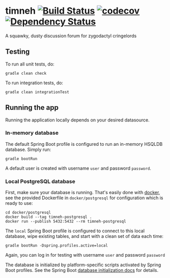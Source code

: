 # timneh [![Build Status](https://travis-ci.org/lhanson/timneh.svg?branch=master)](https://travis-ci.org/lhanson/timneh) [![codecov](https://codecov.io/gh/lhanson/timneh/branch/master/graph/badge.svg)](https://codecov.io/gh/lhanson/timneh) [![Dependency Status](https://www.versioneye.com/user/projects/58012e8fa23d520045b212c5/badge.svg?style=flat-square)](https://www.versioneye.com/user/projects/58012e8fa23d520045b212c5)

A squawky, dusty discussion forum for zygodactyl cringelords

## Testing

To run all unit tests, do:

    gradle clean check

To run integration tests, do:

    gradle clean integrationTest

## Running the app

Running the application locally depends on your desired datasource.

### In-memory database

The default Spring Boot profile is configured to run an in-memory HSQLDB database. Simply run:

    gradle bootRun

A default user is created with username `user` and password `password`.

### Local PostgreSQL database

First, make sure your database is running. That's easily done with [docker](https://www.docker.com/),
see the provided Dockerfile in `docker/postgresql` for configuration which is ready to use:

    cd docker/postgresql
    docker build --tag timneh-postgresql .
    docker run --publish 5432:5432 --rm timneh-postgresql

The `local` Spring Boot profile is configured to connect to this local database, wipe existing tables, and start with a clean set of data each time:

    gradle bootRun -Dspring.profiles.active=local

Again, you can log in for testing with username `user` and password `password`

The database is initialized by platform-specific scripts activated by Spring Boot profiles.
See the Spring Boot [database initialization docs](http://docs.spring.io/spring-boot/docs/current/reference/html/howto-database-initialization.html#howto-initialize-a-database-using-spring-jdbc) for details.
